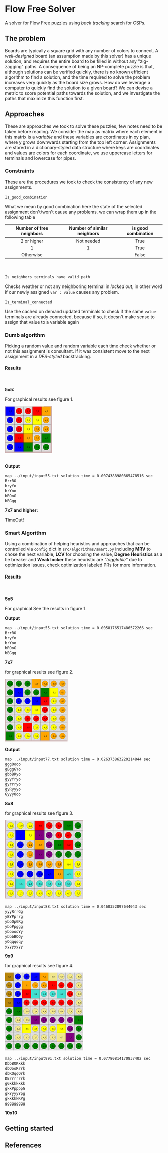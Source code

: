 # Flow Free Solver
A solver for Flow Free puzzles using _back tracking_ search for CSPs.

## The problem
Boards are typically a square grid with any number of colors to connect. A _well-designed_ board (an assumption made by this solver) has a unique solution, and requires the entire board to be filled in without any "zig-zagging" paths. A consequence of being an NP-complete puzzle is that, although solutions can be verified quickly, there is no known efficient algorithm to find a solution, and the time required to solve the problem increases very quickly as the board size grows. How do we leverage a computer to quickly find the solution to a given board? We can devise a metric to score potential paths towards the solution, and we investigate the paths that maximize this function first.

## Approaches 
These are approaches we took to solve these puzzles, few notes need to be taken before reading. We consider the map as matrix where each element in this matrix is a _variable_ and these variables are coordinates in xy plan, where y grows downwards starting from the top left corner. Assignments are stored in a dictionary-styled data structure where keys are coordinates and values are colors for each coordinate, we use uppercase letters for terminals and lowercase for pipes.

### Constraints
These are the procedures we took to check the consistency of any new assignments.

`Is_good_combination`

What we mean by good combination here the state of the selected assignment don't/won't cause any problems. we can wrap them up in the following table

|Number of free neighbors | Number of similar neighbors | is good combination | 
|:-----------------------:|:---------------------------:| :-----------------: |
|2 or higher              | Not needed                  | True                |
|1                        | 1                           | True                |
| Otherwise               |                             | False               |

\
\
`Is_neighbors_terminals_have_valid_path`

Checks weather or not any neighboring terminal in _locked out_, in other word if our newly assigned `var : value` causes any problem.

`Is_terminal_connected`

Use the cached on demand updated terminals to check if the same `value` terminals are already connected, because if so, it doesn't make sense to assign that value to a variable again

### Dumb algorithm
Picking a random value and random variable each time check whether or not this assignment is consultant. If it was consistent move to the next assignment in a _DFS-styled_ backtracking.

#### Results
\
\
**5x5:**

For graphical results see figure 1.

![5x5 solution graphical](assets/55dumb.png)

\
**Output**

```
map ../input/input55.txt solution time = 0.0074388980865478516 sec
BrrRO
bryYo
brYoo
bROoG
bBGgg
```

**7x7 and higher:**

TimeOut!

### Smart Algorithm
Using a combination of helping heuristics and approaches that can be controlled via `config` dict in `src/algorithms/smart.py` including **MRV** to chose the next variable, **LCV** for choosing the value, **Degree Heuristics** as a tie breaker and **Weak locker** these heuristic are _"togglable"_ due to optimization issues, check optimization labeled PRs for more information.

#### Results
\
\
**5x5**

For graphical See the results in figure 1.

**Output**
```
map ../input/input55.txt solution time = 0.0058176517486572266 sec
BrrRO
bryYo
brYoo
bROoG
bBGgg
```

**7x7**

for graphical results see figure 2.

![7x7 output of smart algorithm](assets/77smrt.png)

**Output**
```
map ../input/input77.txt solution time = 0.026373863220214844 sec
gggOooo
gBggGYo
gbbBRyo
gyyYryo
gyrrryo
gyRyyyo
GyyyOoo
```

**8x8**

for graphical results see figure 3.

![8x8 output of smart algorithm](assets/88smrt.png)

```
map ../input/input88.txt solution time = 0.0460352897644043 sec
yyyRrrGg
yBYPprrg
yboOpGRg
yboPpggg
ybooooYy
ybbbBOQy
yQqqqqqy
yyyyyyyy
```

**9x9**

for graphical results see figure 4.

![9x9 output of smart algorithm](assets/99smrt.png)

```
map ../input/input991.txt solution time = 0.07780814170837402 sec
DbbBOKkkk
dbOooRrrk
dbRQqqQrk
DBrrrrrrk
gGkkkkkkk
gkkPppppG
gkYyyyYpg
gkkkkkKPg
ggggggggg
```

**10x10**

## Getting started

## References